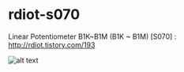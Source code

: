 # rdiot-s070
Linear Potentiometer B1K~B1M (B1K ~ B1M) [S070] : http://rdiot.tistory.com/193

![alt text](http://cfile7.uf.tistory.com/image/2264B93357DE13DA0D7726)
